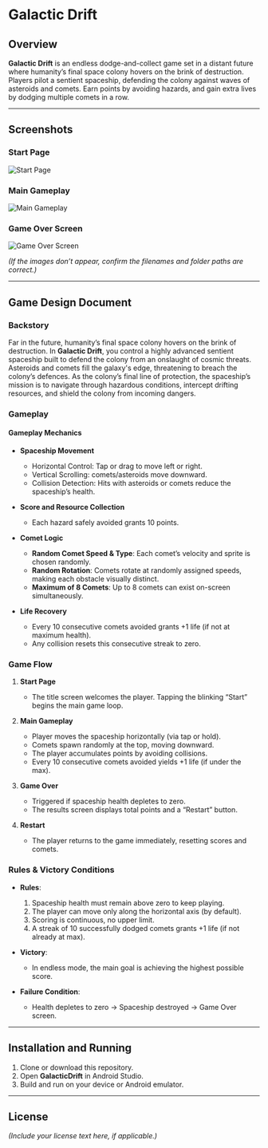# Galactic Drift

## Overview
**Galactic Drift** is an endless dodge-and-collect game set in a distant future where humanity’s final space colony hovers on the brink of destruction. Players pilot a sentient spaceship, defending the colony against waves of asteroids and comets. Earn points by avoiding hazards, and gain extra lives by dodging multiple comets in a row.

---

## Screenshots

### Start Page
![Start Page](app/src/main/res/screenshots/start_page.png)

### Main Gameplay
![Main Gameplay](app/src/main/res/screenshots/main_game_play.png)

### Game Over Screen
![Game Over Screen](app/src/main/res/screenshots/game_over.png)

*(If the images don’t appear, confirm the filenames and folder paths are correct.)*

---

## Game Design Document

### Backstory
Far in the future, humanity’s final space colony hovers on the brink of destruction. In **Galactic Drift**, you control a highly advanced sentient spaceship built to defend the colony from an onslaught of cosmic threats. Asteroids and comets fill the galaxy's edge, threatening to breach the colony’s defences. As the colony’s final line of protection, the spaceship’s mission is to navigate through hazardous conditions, intercept drifting resources, and shield the colony from incoming dangers.

### Gameplay

#### Gameplay Mechanics
- **Spaceship Movement**
  - Horizontal Control: Tap or drag to move left or right.
  - Vertical Scrolling: comets/asteroids move downward.
  - Collision Detection: Hits with asteroids or comets reduce the spaceship’s health.

- **Score and Resource Collection**
  - Each hazard safely avoided grants 10 points.

- **Comet Logic**
  - **Random Comet Speed & Type**: Each comet’s velocity and sprite is chosen randomly.
  - **Random Rotation**: Comets rotate at randomly assigned speeds, making each obstacle visually distinct.
  - **Maximum of 8 Comets**: Up to 8 comets can exist on-screen simultaneously.

- **Life Recovery**
  - Every 10 consecutive comets avoided grants +1 life (if not at maximum health).
  - Any collision resets this consecutive streak to zero.

### Game Flow
1. **Start Page**  
   - The title screen welcomes the player. Tapping the blinking “Start” begins the main game loop.

2. **Main Gameplay**  
   - Player moves the spaceship horizontally (via tap or hold).
   - Comets spawn randomly at the top, moving downward.
   - The player accumulates points by avoiding collisions.
   - Every 10 consecutive comets avoided yields +1 life (if under the max).

3. **Game Over**  
   - Triggered if spaceship health depletes to zero.
   - The results screen displays total points and a “Restart” button.

4. **Restart**  
   - The player returns to the game immediately, resetting scores and comets.

### Rules & Victory Conditions
- **Rules**:
  1. Spaceship health must remain above zero to keep playing.
  2. The player can move only along the horizontal axis (by default).
  3. Scoring is continuous, no upper limit.
  4. A streak of 10 successfully dodged comets grants +1 life (if not already at max).

- **Victory**:  
  - In endless mode, the main goal is achieving the highest possible score.

- **Failure Condition**:  
  - Health depletes to zero → Spaceship destroyed → Game Over screen.

---

## Installation and Running
1. Clone or download this repository.
2. Open **GalacticDrift** in Android Studio.
3. Build and run on your device or Android emulator.

---

## License
*(Include your license text here, if applicable.)*
